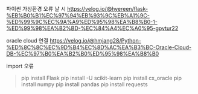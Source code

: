 파이썬 가상환경 오류 날 시 
https://velog.io/@hyereen/flask-%EB%B0%B1%EC%97%94%EB%93%9C%EB%A1%9C-%ED%99%9C%EC%9A%A9%ED%95%98%EA%B8%B0-1-%ED%99%98%EA%B2%BD-%EC%84%A4%EC%A0%95-gpvtur22

oracle cloud 연결
https://velog.io/@hmjang28/Python-%ED%8C%8C%EC%9D%B4%EC%8D%AC%EA%B3%BC-Oracle-Cloud-DB-%EC%97%B0%EA%B2%B0%ED%95%98%EA%B8%B0

import 오류
> pip install Flask
> pip install -U scikit-learn
> pip install cx_oracle
> pip install numpy
> pip install pandas
> pip install requests